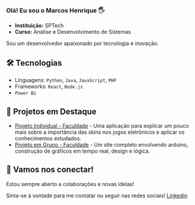 ### Olá! Eu sou o Marcos Henrique 🖐

- **Instituição:** SPTech
- **Curso:** Análise e Desenvolvimento de Sistemas
  
Sou um desenvolvedor apaixonado por tecnologia e inovação. 

## 🛠️ Tecnologias
- Linguagens: `Python`, `Java`, `JavaScript`, `PHP`
- Frameworks: `React`, `Node.js`
- `Power Bi`

## 🚀 Projetos em Destaque
- [Projeto Individual - Faculdade](https://github.com/Marcos-Boas/Q1-Final-Project.git) - Uma aplicação para explicar um pouco mais sobre a importância das skins nos jogos eletrônicos e aplicar os conhecimentos estudados.
- [Projeto em Grupo - Faculdade](https://github.com/Marcos-Boas/site-institucional-1sem.git) - Um site completo envolvendo arduino, construção de gráficos em tempo real, design e lógica.

## 🤝 Vamos nos conectar!
Estou sempre aberto a colaborações e novas ideias!

Sinta-se à vontade para me contatar ou seguir nas redes sociais!
[Linkedin](https://www.linkedin.com/in/marcos-henrique-896748207)
